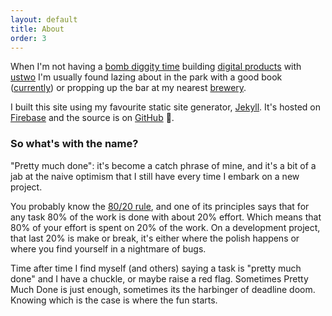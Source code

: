 ```yaml
---
layout: default
title: About
order: 3
---
```


When I'm not having a [bomb diggity time](https://www.instagram.com/explore/tags/austwo/) building [digital products](https://ustwo.com/blog/askies) with [ustwo](https://ustwo.com/what-we-do) I'm usually found lazing about in the park with a good book ([currently](http://english.lem.pl/works/novels/the-star-diaries)) or propping up the bar at my nearest [brewery](http://batchbrewingco.com.au/#ontap).

I built this site using my favourite static site generator, [Jekyll](https://jekyllrb.com). It's hosted on [Firebase](https://firebase.google.com/docs/hosting/) and the source is on [GitHub](https://pages.github.com/) 💖.

### So what's with the name?

"Pretty much done": it's become a catch phrase of mine, and it's a bit of a jab at the naive optimism that I still have every time I embark on a new project.

You probably know the [80/20 rule](https://en.wikipedia.org/wiki/Pareto_principle), and one of its principles says that for any task 80% of the work is done with about 20% effort. Which means that 80% of your effort is spent on 20% of the work. On a development project, that last 20% is make or break, it's either where the polish happens or where you find yourself in a nightmare of bugs.

Time after time I find myself (and others) saying a task is "pretty much done" and I have a chuckle, or maybe raise a red flag. Sometimes Pretty Much Done is just enough, sometimes its the harbinger of deadline doom. Knowing which is the case is where the fun starts.

